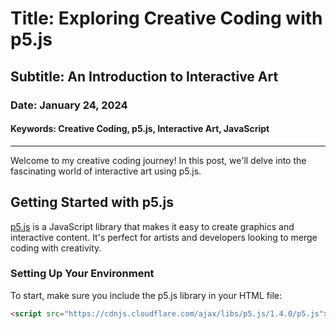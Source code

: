 # Title: Exploring Creative Coding with p5.js
## Subtitle: An Introduction to Interactive Art
### Date: January 24, 2024
#### Keywords: Creative Coding, p5.js, Interactive Art, JavaScript

---

Welcome to my creative coding journey! In this post, we'll delve into the fascinating world of interactive art using p5.js.

## Getting Started with p5.js

[p5.js](https://p5js.org/) is a JavaScript library that makes it easy to create graphics and interactive content. It's perfect for artists and developers looking to merge coding with creativity.

### Setting Up Your Environment

To start, make sure you include the p5.js library in your HTML file:

```html
<script src="https://cdnjs.cloudflare.com/ajax/libs/p5.js/1.4.0/p5.js"></script>